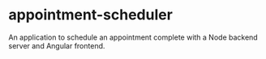 # appointment-scheduler
An application to schedule an appointment complete with a Node backend server and Angular frontend.
